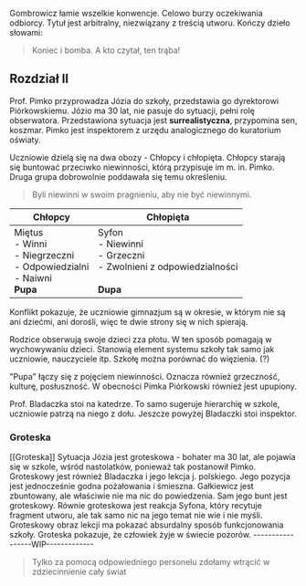 Gombrowicz łamie wszelkie konwencje. Celowo burzy oczekiwania odbiorcy. Tytuł jest arbitralny, niezwiązany z treścią utworu. Kończy dzieło słowami:
> Koniec i bomba.
> A kto czytał, ten trąba!
## Rozdział II
Prof. Pimko przyprowadza Józia do szkoły, przedstawia go dyrektorowi Piórkowskiemu.
Józio ma 30 lat, nie pasuje do sytuacji, pełni rolę obserwatora.
Przedstawiona sytuacja jest **surrealistyczna**, przypomina sen, koszmar.
Pimko jest inspektorem z urzędu analogicznego do kuratorium oświaty.

Uczniowie dzielą się na dwa obozy - Chłopcy i chłopięta. Chłopcy starają się buntować przeciwko niewinności, którą przypisuje im m. in. Pimko. Druga grupa dobrowolnie poddawała się temu określeniu.
> Byli niewinni w swoim pragnieniu, aby nie być niewinnymi.


| Chłopcy                                                                        | Chłopięta                                                                            |
| ------------------------------------------------------------------------------ | ------------------------------------------------------------------------------------ |
| Miętus<br>- Winni<br>- Niegrzeczni<br>- Odpowiedzialni<br>- Naiwni<br>**Pupa** | Syfon<br>- Niewinni<br>- Grzeczni<br>- Zwolnieni z odpowiedzialności<br><br>**Dupa** |


Konflikt pokazuje, że uczniowie gimnazjum są w okresie, w którym nie są ani dziećmi, ani dorośli, więc te dwie strony się w nich spierają.

Rodzice obserwują swoje dzieci zza płotu. W ten sposób pomagają w wychowywaniu dzieci.
Stanowią element systemu szkoły tak samo jak uczniowie, nauczyciele itp.
Szkołę można porównać do więzienia. (?)

"Pupa" łączy się z pojęciem niewinności. Oznacza również grzeczność, kulturę, posłuszność.
W obecności Pimka Piórkowski również jest upupiony.

Prof. Bladaczka stoi na katedrze. To samo sugeruje hierarchię w szkole, uczniowie patrzą na niego z dołu. Jeszcze powyżej Bladaczki stoi inspektor.
### Groteska
[[Groteska]]
Sytuacja Józia jest groteskowa - bohater ma 30 lat, ale pojawia się w szkole, wśród nastolatków, ponieważ tak postanowił Pimko.
Groteskowy jest również Bladaczka i jego lekcja j. polskiego. Jego pozycja jest jednocześnie godna pożałowania i śmieszna. 
Gałkiewicz jest zbuntowany, ale właściwie nie ma nic do powiedzenia. Sam jego bunt jest groteskowy. Równie groteskowa jest reakcja Syfona, który recytuje fragment utworu, ale tak samo nic na jego temat nie wie i nie myśli.
Groteskowy obraz lekcji ma pokazać absurdalny sposób funkcjonowania szkoły.
Groteska pokazuje, że człowiek żyje w świecie pozorów.
-----------------WIP-------------
> Tylko za pomocą odpowiedniego personelu zdołamy wtrącić w zdziecinnienie cały świat

